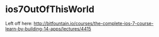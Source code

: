 # ios7OutOfThisWorld

Left off here:
http://bitfountain.io/courses/the-complete-ios-7-course-learn-by-building-14-apps/lectures/4415
